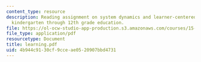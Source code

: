 ```yaml
---
content_type: resource
description: Reading assignment on system dynamics and learner-centered-learning in
  kindergarten through 12th grade education.
file: https://ol-ocw-studio-app-production.s3.amazonaws.com/courses/15-988-system-dynamics-self-study-fall-1998-spring-1999/4b944c9130cf9cceae0520907bbd4731_learning.pdf
file_type: application/pdf
resourcetype: Document
title: learning.pdf
uid: 4b944c91-30cf-9cce-ae05-20907bbd4731
---
```

